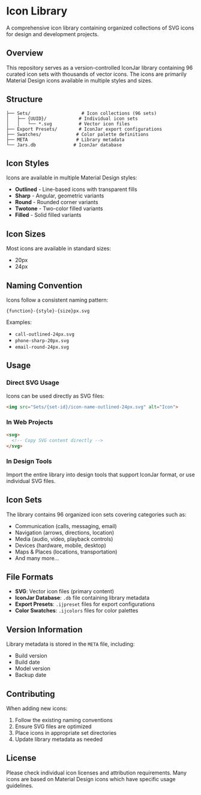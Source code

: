 # Icon Library

A comprehensive icon library containing organized collections of SVG icons for design and development projects.

## Overview

This repository serves as a version-controlled IconJar library containing 96 curated icon sets with thousands of vector icons. The icons are primarily Material Design icons available in multiple styles and sizes.

## Structure

```
├── Sets/                   # Icon collections (96 sets)
│   ├── {UUID}/            # Individual icon sets
│   │   └── *.svg          # Vector icon files
├── Export Presets/        # IconJar export configurations
├── Swatches/             # Color palette definitions
├── META                  # Library metadata
└── Jars.db              # IconJar database
```

## Icon Styles

Icons are available in multiple Material Design styles:

- **Outlined** - Line-based icons with transparent fills
- **Sharp** - Angular, geometric variants
- **Round** - Rounded corner variants  
- **Twotone** - Two-color filled variants
- **Filled** - Solid filled variants

## Icon Sizes

Most icons are available in standard sizes:
- 20px
- 24px

## Naming Convention

Icons follow a consistent naming pattern:
```
{function}-{style}-{size}px.svg
```

Examples:
- `call-outlined-24px.svg`
- `phone-sharp-20px.svg`
- `email-round-24px.svg`

## Usage

### Direct SVG Usage

Icons can be used directly as SVG files:

```html
<img src="Sets/{set-id}/icon-name-outlined-24px.svg" alt="Icon">
```

### In Web Projects

```html
<svg>
  <!-- Copy SVG content directly -->
</svg>
```

### In Design Tools

Import the entire library into design tools that support IconJar format, or use individual SVG files.

## Icon Sets

The library contains 96 organized icon sets covering categories such as:
- Communication (calls, messaging, email)
- Navigation (arrows, directions, location)
- Media (audio, video, playback controls)
- Devices (hardware, mobile, desktop)
- Maps & Places (locations, transportation)
- And many more...

## File Formats

- **SVG**: Vector icon files (primary content)
- **IconJar Database**: `.db` file containing library metadata
- **Export Presets**: `.ijpreset` files for export configurations
- **Color Swatches**: `.ijcolors` files for color palettes

## Version Information

Library metadata is stored in the `META` file, including:
- Build version
- Build date
- Model version
- Backup date

## Contributing

When adding new icons:
1. Follow the existing naming conventions
2. Ensure SVG files are optimized
3. Place icons in appropriate set directories
4. Update library metadata as needed

## License

Please check individual icon licenses and attribution requirements. Many icons are based on Material Design icons which have specific usage guidelines.